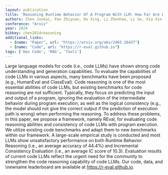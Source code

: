 ```yaml
---
layout: publication
title: 'Reasoning Runtime Behavior Of A Program With LLM: How Far Are We?'
authors: Chen Junkai, Pan Zhiyuan, Hu Xing, Li Zhenhao, Li Ge, Xia Xin
conference: "Arxiv"
year: 2024
bibkey: chen2024reasoning
additional_links:
  - {name: "Paper", url: "https://arxiv.org/abs/2403.16437"}
  - {name: "Code", url: "https://r-eval.github.io"}
tags: ['Has Code', 'RAG', 'Tools']
---
```

Large language models for code (i.e., code LLMs) have shown strong code
understanding and generation capabilities. To evaluate the capabilities of code
LLMs in various aspects, many benchmarks have been proposed (e.g., HumanEval
and ClassEval). Code reasoning is one of the most essential abilities of code
LLMs, but existing benchmarks for code reasoning are not sufficient. Typically,
they focus on predicting the input and output of a program, ignoring the
evaluation of the intermediate behavior during program execution, as well as
the logical consistency (e.g., the model should not give the correct output if
the prediction of execution path is wrong) when performing the reasoning. To
address these problems, in this paper, we propose a framework, namely REval,
for evaluating code reasoning abilities and consistency of code LLMs with
program execution. We utilize existing code benchmarks and adapt them to new
benchmarks within our framework. A large-scale empirical study is conducted and
most LLMs show unsatisfactory performance on both Runtime Behavior Reasoning
(i.e., an average accuracy of 44.4%) and Incremental Consistency Evaluation
(i.e., an average IC score of 10.3). Evaluation results of current code LLMs
reflect the urgent need for the community to strengthen the code reasoning
capability of code LLMs. Our code, data, and \newname leaderboard are available
at https://r-eval.github.io.
